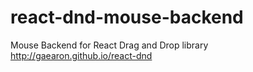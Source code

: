 # react-dnd-mouse-backend
Mouse Backend for React Drag and Drop library http://gaearon.github.io/react-dnd
